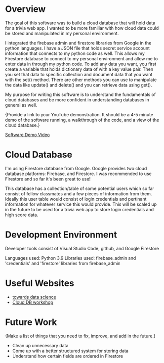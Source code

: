 # Overview

The goal of this software was to build a cloud database that will hold data for a trivia web app. I wanted to be more familiar with how cloud data could be stored and manipulated in my personal environment.

I integrated the firebase admin and firestore libraries from Google in the python languages. I have a JSON file that holds secret service account information that connects to my python code as well. This allows my Firestore database to connect to my personal environment and allow me to enter data in through my python code. To add any data you want, you first create a variable that holds dictionary data of with a key value pair. Then you set that data to specific collection and document data that you want with the set() method. There are other methods you can use to manipulate the data like update() and delete() and you can retrieve data using get().

My purpose for writing this software is to understand the fundamentals of cloud databases and be more confident in understanding databases in general as well. 

{Provide a link to your YouTube demonstration.  It should be a 4-5 minute demo of the software running, a walkthrough of the code, and a view of the cloud database.}

[Software Demo Video](https://youtu.be/QwgSmPcYCLI)

# Cloud Database

I'm using Firestore database from Google. Google provides two cloud database platforms: Firebase, and Firestore. I was recommended to use Firestore and so far it's been great to use!

This database has a collection/table of some potential users which so far consist of fellow classmates and a few pieces of information from them. Ideally this user table would consist of login credentials and pertinant information for whatever service this would provide. This will be scaled up in the future to be used for a trivia web app to store login credentials and high score data.

# Development Environment

Developer tools consist of Visual Studio Code, github, and Google Firestore

Languages used: Python 3.9
Libraries used: firebase_admin and 'credentials' and 'firestore' libraries from firebase_admin

# Useful Websites

* [towards data science](https://towardsdatascience.com/nosql-on-the-cloud-with-python-55a1383752fc)
* [Cloud DB workshop](https://byui-cse.github.io/cse310-course/workshops/Cloud_DB/CSE310_Workshop_Cloud_DB.pdf)

# Future Work

{Make a list of things that you need to fix, improve, and add in the future.}
* Clean up unnecessary data
* Come up with a better structured system for storing data
* Understand how certain fields are ordered in Firestore